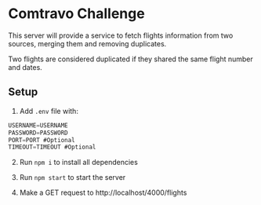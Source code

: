 # Comtravo Challenge

This server will provide a service to fetch flights information from two sources, merging them and removing duplicates.

Two flights are considered duplicated if they shared the same flight number and dates.

## Setup 

1) Add `.env` file with:

```js
USERNAME=USERNAME
PASSWORD=PASSWORD
PORT=PORT #Optional
TIMEOUT=TIMEOUT #Optional
```

2) Run `npm i` to install all dependencies

3) Run `npm start` to start the server

4) Make a GET request to http://localhost/4000/flights

